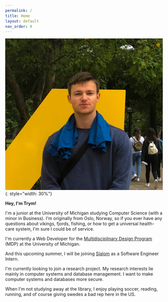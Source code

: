```yaml
---
permalink: /
title: Home
layout: default
nav_order: 0
---
```


![Image](/assets/images/trym.png){: style="width: 30%"}

**Hey, I'm Trym!**

I'm a junior at the University of Michigan studying Computer Science (with a minor in Business). I'm originally from Oslo, Norway, so if you ever have any questions about vikings, fjords, fishing, or how to get a universal health-care system, I'm sure I could be of service.

I'm currently a Web Developer for the [Multidisciplinary Design Program](https://mdp.engin.umich.edu/) (MDP) at the University of Michigan. 
<!-- I've been there for a little over two years now, and it's been a great experience working with so many talented people. -->
And this upcoming summer, I will be joining [Slalom](https://www.slalom.com/) as a Software Engineer Intern. 

I'm currently looking to join a research project. My research interests lie mainly in computer systems and database management. I want to make computer systems and databases more secure.

When I'm not studying away at the library, I enjoy playing soccer, reading, running, and of course giving swedes a bad rep here in the US.
